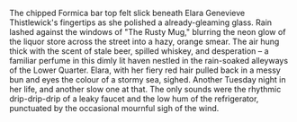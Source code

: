The chipped Formica bar top felt slick beneath Elara Genevieve Thistlewick's fingertips as she polished a already-gleaming glass.  Rain lashed against the windows of "The Rusty Mug," blurring the neon glow of the liquor store across the street into a hazy, orange smear.  The air hung thick with the scent of stale beer, spilled whiskey, and desperation – a familiar perfume in this dimly lit haven nestled in the rain-soaked alleyways of the Lower Quarter.  Elara, with her fiery red hair pulled back in a messy bun and eyes the colour of a stormy sea, sighed. Another Tuesday night in her life, and another slow one at that.  The only sounds were the rhythmic drip-drip-drip of a leaky faucet and the low hum of the refrigerator, punctuated by the occasional mournful sigh of the wind.
